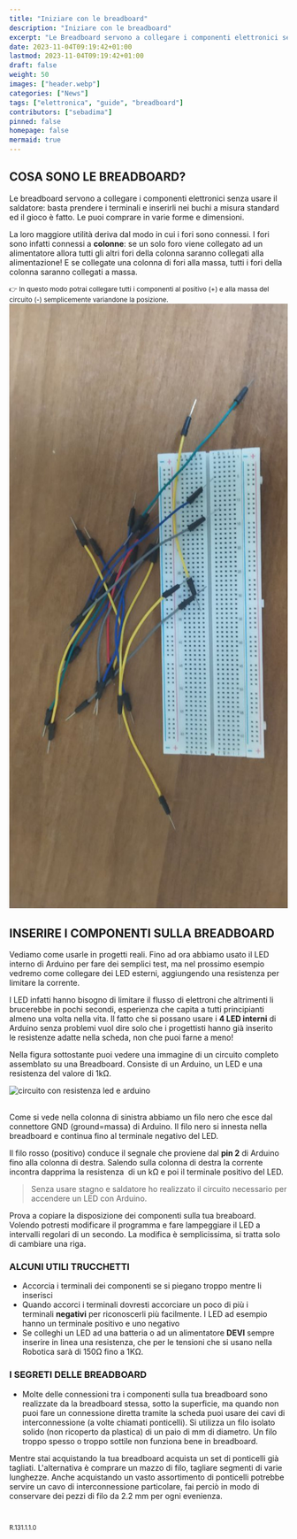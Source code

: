 ```yaml
---
title: "Iniziare con le breadboard"
description: "Iniziare con le breadboard"
excerpt: "Le Breadboard servono a collegare i componenti elettronici senza usare il saldatore - basta prendere i terminali e inserirli nei fori a misura standard ed il gioco è fatto. Le puoi comprare in varie forme e dimensioni e..."
date: 2023-11-04T09:19:42+01:00
lastmod: 2023-11-04T09:19:42+01:00
draft: false
weight: 50
images: ["header.webp"]
categories: ["News"]
tags: ["elettronica", "guide", "breadboard"]
contributors: ["sebadima"]
pinned: false
homepage: false
mermaid: true
---
```


## COSA SONO LE BREADBOARD?

Le breadboard servono a collegare i componenti elettronici senza usare il saldatore: basta prendere i terminali e inserirli nei buchi a misura standard ed il gioco è fatto. Le puoi comprare in varie forme e dimensioni.

La loro maggiore utilità deriva dal modo in cui i fori sono connessi. I fori sono infatti connessi a **colonne**: se un solo foro viene collegato ad un alimentatore allora tutti gli altri fori della colonna saranno collegati alla alimentazione! E se collegate una colonna di fori alla massa, tutti i fori della colonna saranno collegati a massa.

<div style="font-size: 0.85em;"class="alert alert-doks d-flexflex-shrink-1" role="alert">👉 In questo modo potrai collegare tutti i componenti al positivo (+) e alla massa del circuito (-) semplicemente variandone la posizione.</div>

<img width="800" class="x figure-img img-fluid lazyload blur-up" src="images/101.jpeg" alt="">


## INSERIRE I COMPONENTI SULLA BREADBOARD

Vediamo come usarle in progetti reali. Fino ad ora abbiamo usato il LED interno di Arduino per fare dei semplici test, ma nel prossimo esempio vedremo come collegare dei LED esterni, aggiungendo una resistenza per limitare la corrente.

I LED infatti hanno bisogno di limitare il flusso di elettroni che altrimenti li brucerebbe in pochi secondi, esperienza che capita a tutti principianti almeno una volta nella vita. Il fatto che si possano usare i **4 LED interni** di Arduino senza problemi vuol dire solo che i progettisti hanno già inserito le resistenze adatte nella scheda, non che puoi farne a meno!

Nella figura sottostante puoi vedere una immagine di un circuito completo assemblato su una Breadboard. Consiste di un Arduino, un LED e una resistenza del valore di 1kΩ.

<img decoding="async" title="Title" src="https://res.cloudinary.com/sebadima/image/upload/v1579521307/001/-075_jowvbl.png" alt="circuito con resistenza led e arduino" /> 

<br>
<br>

Come si vede nella colonna di sinistra abbiamo un filo nero che esce dal connettore GND (ground=massa) di Arduino. Il filo nero si innesta nella breadboard e continua fino al terminale negativo del LED.

Il filo rosso (positivo) conduce il segnale che proviene dal **pin 2** di Arduino fino alla colonna di destra. Salendo sulla colonna di destra la corrente incontra dapprima la resistenza  di un kΩ e poi il terminale positivo del LED. 

> Senza usare stagno e saldatore ho realizzato il circuito necessario per accendere un LED con Arduino. 

Prova a copiare la disposizione dei componenti sulla tua breaboard. Volendo potresti modificare il programma e fare lampeggiare il LED a intervalli regolari di un secondo. La modifica è semplicissima, si tratta solo di cambiare una riga.

### ALCUNI UTILI TRUCCHETTI

- Accorcia i terminali dei componenti se si piegano troppo mentre li inserisci
- Quando accorci i terminali dovresti accorciare un poco di più i terminali **negativi** per riconoscerli più facilmente. I LED ad esempio hanno un terminale positivo e uno negativo
- Se colleghi un LED ad una batteria o ad un alimentatore **DEVI** sempre inserire in linea una resistenza, che per le tensioni che si usano nella Robotica sarà di 150Ω fino a 1KΩ.


### I SEGRETI DELLE BREADBOARD

- Molte delle connessioni tra i componenti sulla tua breadboard sono realizzate da la breadboard stessa, sotto la superficie, ma quando non puoi fare un connessione diretta tramite la scheda puoi usare dei cavi di interconnessione (a volte chiamati ponticelli). Si utilizza un filo isolato solido (non ricoperto da plastica) di un paio di mm di diametro. Un filo troppo spesso o troppo sottile non funziona bene in breadboard.

Mentre stai acquistando la tua breadboard acquista un set di ponticelli già tagliati. L'alternativa è comprare un mazzo di filo, tagliare segmenti di varie lunghezze.  Anche acquistando un vasto assortimento di ponticelli potrebbe servire un cavo di interconnessione particolare, fai perciò in modo di conservare dei pezzi di filo da 2.2 mm per ogni evenienza.

<br> 
<p style="font-size: 0.8em;">R.131.1.1.0</p>
